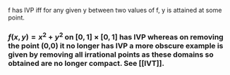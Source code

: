 f has IVP iff for any given y between two values of f, y is attained at some point.

### $f(x,y)=x^2 + y^2$ on $[0,1] \times [0,1]$ has IVP whereas on removing the point (0,0) it no longer has IVP a more obscure example is given by removing all irrational points as these domains so obtained are no longer compact. See [[IVT]]. 